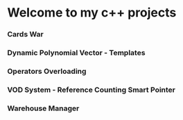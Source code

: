 # Welcome to my c++ projects

### Cards War

### Dynamic Polynomial Vector - Templates

### Operators Overloading

### VOD System - Reference Counting Smart Pointer

### Warehouse Manager
